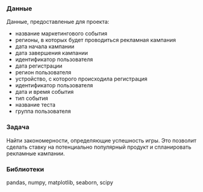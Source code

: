 
### Данные
Данные, предоставленые для проекта:
- название маркетингового события
- регионы, в которых будет проводиться рекламная кампания
- дата начала кампании
- дата завершения кампании
- идентификатор пользователя
- дата регистрации
- регион пользователя
- устройство, с которого происходила регистрация
- идентификатор пользователя
-  дата и время события
- тип события
- название теста
- группа пользователя


### Задача
Найти закономерности, определяющие успешность игры. Это позволит сделать ставку на потенциально популярный продукт и спланировать рекламные кампании.

### Библиотеки
pandas, numpy, matplotlib, seaborn, scipy


